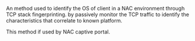 An method used to identify the OS of client in a NAC environment through TCP stack fingerprinting. by passively monitor the TCP traffic to identify the characteristics that correlate to known platform. 

This method if used by NAC captive portal. 

